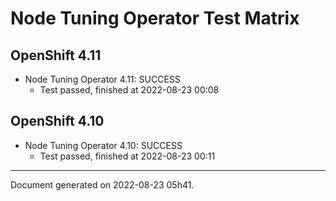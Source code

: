 
Node Tuning Operator Test Matrix
================================

OpenShift 4.11
--------------



* Node Tuning Operator 4.11: SUCCESS
  - Test passed, finished at 2022-08-23 00:08






OpenShift 4.10
--------------



* Node Tuning Operator 4.10: SUCCESS
  - Test passed, finished at 2022-08-23 00:11






---
Document generated on 2022-08-23 05h41.

